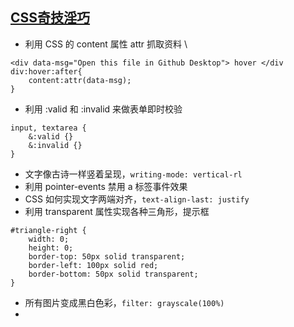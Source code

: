## [CSS奇技淫巧](https://github.com/jawil/blog/issues/29)
- 利用 CSS 的 content 属性 attr 抓取资料 \
```
<div data-msg="Open this file in Github Desktop"> hover </div
div:hover:after{
    content:attr(data-msg);
}
```
- 利用 :valid 和 :invalid 来做表单即时校验
```
input, textarea {
    &:valid {}
    &:invalid {} 
}
```
- 文字像古诗一样竖着呈现，`writing-mode: vertical-rl`
- 利用 pointer-events 禁用 a 标签事件效果
- CSS 如何实现文字两端对齐，`text-align-last: justify`
- 利用 transparent 属性实现各种三角形，提示框
```
#triangle-right {
    width: 0;
    height: 0;
    border-top: 50px solid transparent;
    border-left: 100px solid red;
    border-bottom: 50px solid transparent;
}
```
- 所有图片变成黑白色彩，`filter: grayscale(100%)`
- 



